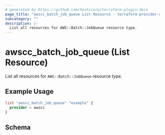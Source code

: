 ```yaml
---
# generated by https://github.com/hashicorp/terraform-plugin-docs
page_title: "awscc_batch_job_queue List Resource - terraform-provider-awscc"
subcategory: ""
description: |-
  List all resources for AWS::Batch::JobQueue resource type.
---
```


# awscc_batch_job_queue (List Resource)

List all resources for `AWS::Batch::JobQueue` resource type.

## Example Usage

```terraform
list "awscc_batch_job_queue" "example" {
  provider = awscc
}
```

<!-- schema generated by tfplugindocs -->
## Schema
